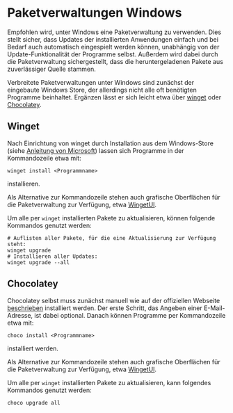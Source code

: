 # Paketverwaltungen Windows

Empfohlen wird, unter Windows eine Paketverwaltung zu verwenden. Dies stellt sicher, dass Updates der installierten Anwendungen einfach und bei Bedarf auch automatisch eingespielt werden können, unabhängig von der Update-Funktionalität der Programme selbst. Außerdem wird dabei durch die Paketverwaltung sichergestellt, dass die heruntergeladenen Pakete aus zuverlässiger Quelle stammen. 

Verbreitete Paketverwaltungen unter Windows sind zunächst der eingebaute Windows Store, der allerdings nicht alle oft benötigten Programme beinhaltet. Ergänzen lässt er sich leicht etwa über [winget](https://learn.microsoft.com/de-de/windows/package-manager/winget/) oder [Chocolatey](https://chocolatey.org/). 

## Winget

Nach Einrichtung von winget durch Installation aus dem Windows-Store (siehe [Anleitung von Microsoft](https://learn.microsoft.com/de-de/windows/package-manager/winget/)) lassen sich Programme in der Kommandozeile etwa mit:
```shell
winget install <Programmname>
```
installieren. 

Als Alternative zur Kommandozeile stehen auch grafische Oberflächen für die Paketverwaltung zur Verfügung, etwa [WingetUI](https://www.marticliment.com/wingetui/).

Um alle per `winget` installierten Pakete zu aktualisieren, können folgende Kommandos genutzt werden:
```shell
# Auflisten aller Pakete, für die eine Aktualisierung zur Verfügung steht:
winget upgrade
# Installieren aller Updates:
winget upgrade --all
```

## Chocolatey

Chocolatey selbst muss zunächst manuell wie auf der offiziellen Webseite [beschrieben](https://chocolatey.org/install#individual) installiert werden.
Der erste Schritt, das Angeben einer E-Mail-Adresse, ist dabei optional.
Danach können Programme per Kommandozeile etwa mit:
```shell
choco install <Programmname>
```
installiert werden.

Als Alternative zur Kommandozeile stehen auch grafische Oberflächen für die Paketverwaltung zur Verfügung, etwa [WingetUI](https://www.marticliment.com/wingetui/).

Um alle per `winget` installierten Pakete zu aktualisieren, kann folgendes Kommandos genutzt werden:
```shell
choco upgrade all
```
